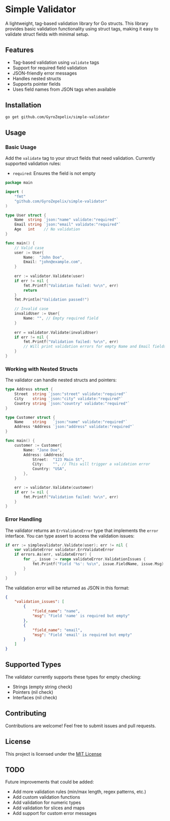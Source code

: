 # Simple Validator

A lightweight, tag-based validation library for Go structs. This library provides basic validation functionality using struct tags, making it easy to validate struct fields with minimal setup.

## Features

- Tag-based validation using `validate` tags
- Support for required field validation
- JSON-friendly error messages
- Handles nested structs
- Supports pointer fields
- Uses field names from JSON tags when available

## Installation

```bash
go get github.com/GyroZepelix/simple-validator
```

## Usage

### Basic Usage

Add the `validate` tag to your struct fields that need validation. Currently supported validation rules:
- `required`: Ensures the field is not empty

```go
package main

import (
    "fmt"
    "github.com/GyroZepelix/simple-validator"
)

type User struct {
    Name  string `json:"name" validate:"required"`
    Email string `json:"email" validate:"required"`
    Age   int    // No validation
}

func main() {
    // Valid case
    user := User{
        Name:  "John Doe",
        Email: "john@example.com",
    }
    
    err := validator.Validate(user)
    if err != nil {
        fmt.Printf("Validation failed: %v\n", err)
        return
    }
    fmt.Println("Validation passed!")

    // Invalid case
    invalidUser := User{
        Name: "", // Empty required field
    }
    
    err = validator.Validate(invalidUser)
    if err != nil {
        fmt.Printf("Validation failed: %v\n", err)
        // Will print validation errors for empty Name and Email fields
    }
}
```

### Working with Nested Structs

The validator can handle nested structs and pointers:

```go
type Address struct {
    Street  string `json:"street" validate:"required"`
    City    string `json:"city" validate:"required"`
    Country string `json:"country" validate:"required"`
}

type Customer struct {
    Name    string   `json:"name" validate:"required"`
    Address *Address `json:"address" validate:"required"`
}

func main() {
    customer := Customer{
        Name: "Jane Doe",
        Address: &Address{
            Street:  "123 Main St",
            City:    "", // This will trigger a validation error
            Country: "USA",
        },
    }

    err := validator.Validate(customer)
    if err != nil {
        fmt.Printf("Validation failed: %v\n", err)
    }
}
```

### Error Handling

The validator returns an `ErrValidateError` type that implements the `error` interface. You can type assert to access the validation issues:

```go
if err := simplevalidator.Validate(user); err != nil {
    var validateError validator.ErrValidateError
    if errors.As(err, validateError) {
        for _, issue := range validateError.ValidationIssues {
            fmt.Printf("Field '%s': %s\n", issue.FieldName, issue.Msg)
        }
    }
}
```

The validation error will be returned as JSON in this format:
```json
{
    "validation_issues": [
        {
            "field_name": "name",
            "msg": "Field 'name' is required but empty"
        },
        {
            "field_name": "email",
            "msg": "Field 'email' is required but empty"
        }
    ]
}
```

## Supported Types

The validator currently supports these types for empty checking:
- Strings (empty string check)
- Pointers (nil check)
- Interfaces (nil check)

## Contributing

Contributions are welcome! Feel free to submit issues and pull requests.

## License

This project is licensed under the [MIT License](LICENSE) 

## TODO

Future improvements that could be added:
- Add more validation rules (min/max length, regex patterns, etc.)
- Add custom validation functions
- Add validation for numeric types
- Add validation for slices and maps
- Add support for custom error messages
